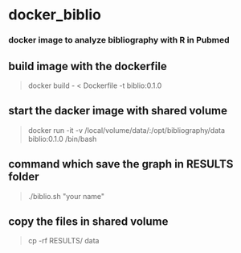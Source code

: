 # docker_biblio
### docker image to analyze bibliography with R in Pubmed

## build image with the dockerfile
> docker build - < Dockerfile -t biblio:0.1.0

## start the dacker image with shared volume
> docker run -it -v /local/volume/data/:/opt/bibliography/data biblio:0.1.0 /bin/bash

## command which save the graph in RESULTS folder
> ./biblio.sh "your name"

## copy the files in shared volume
> cp -rf RESULTS/ data

